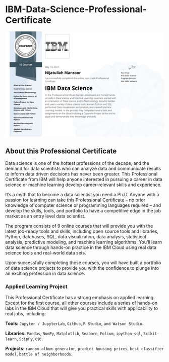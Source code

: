 # IBM-Data-Science-Professional-Certificate

![alt text](https://github.com/nijatullahmansoor/IBM-Data-Science-Professional-Certificate/blob/master/certieficate.PNG)

## About this Professional Certificate

Data science is one of the hottest professions of the decade, and the demand for data scientists who can analyze data and communicate results to inform data driven decisions has never been greater. This Professional Certificate from IBM will help anyone interested in pursuing a career in data science or machine learning develop career-relevant skills and experience. 

It’s a myth that to become a data scientist you need a Ph.D. Anyone with a passion for learning can take this Professional Certificate – no prior knowledge of computer science or programming languages required – and develop the skills, tools, and portfolio to have a competitive edge in the job market as an entry level data scientist.

The program consists of 9 online courses that will provide you with the latest job-ready tools and skills, including open source tools and libraries, Python, databases, SQL, data visualization, data analysis, statistical analysis, predictive modeling, and machine learning algorithms. You’ll learn data science through hands-on practice in the IBM Cloud using real data science tools and real-world data sets.

Upon successfully completing these courses, you will have built a portfolio of data science projects to provide you with the confidence to plunge into an exciting profession in data science.


### Applied Learning Project

This Professional Certificate has a strong emphasis on applied learning. Except for the first course, all other courses include a series of hands-on labs in the IBM Cloud that will give you practical skills with applicability to real jobs, including: 

<b>Tools: </b> `Jupyter / JupyterLab`, `GitHub`, `R Studio`, `and Watson Studio`. 

<b>Libraries: </b> `Pandas`, `NumPy`, `Matplotlib`, `Seaborn`, `Folium`, `ipython-sql`, `Scikit-learn`, `ScipPy`, etc. 

<b>Projects: </b>  `random album generator`, `predict housing prices`, `best classifier model`, `battle of neighborhoods`.
